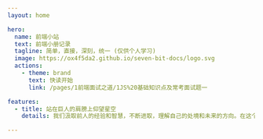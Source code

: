 ```yaml
---
layout: home

hero:
  name: 前端小站
  text: 前端小册记录
  tagline: 简单，直接，深刻，统一 (仅供个人学习)
  image: https://ox4f5da2.github.io/seven-bit-docs/logo.svg
  actions:
    - theme: brand
      text: 快读开始
      link: /pages/1前端面试之道/1JS%20基础知识点及常考面试题一

features:
  - title: 站在巨人的肩膀上仰望星空
    details: 我们汲取前人的经验和智慧，不断进取，理解自己的处境和未来的方向。在这个变化和挑战的时代中立于不败之地。

---
```

